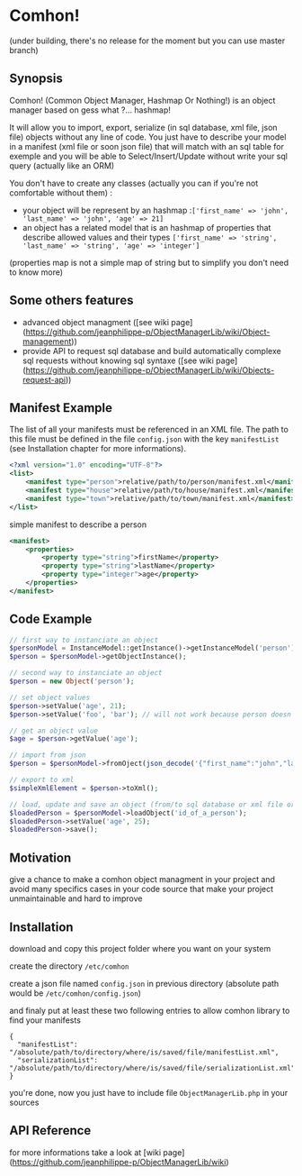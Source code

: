 # Comhon!
(under building, there's no release for the moment but you can use master branch)
## Synopsis

Comhon! (Common Object Manager, Hashmap Or Nothing!) is an object manager based on gess what ?... hashmap!

It will allow you to import, export, serialize (in sql database, xml file, json file) objects without any line of code.
You just have to describe your model in a manifest (xml file or soon json file) that will match with an sql table for exemple and you will be able to Select/Insert/Update without write your sql query (actually like an ORM)

You don't have to create any classes (actually you can if you're not comfortable without them) :
* your object will be represent by an hashmap :```['first_name' => 'john', 'last_name' => 'john', 'age' => 21]```
* an object has a related model that is an hashmap of properties that describe allowed values and their types `['first_name' => 'string', 'last_name' => 'string', 'age' => 'integer']`

(properties map is not a simple map of string but to simplify you don't need to know more)

## Some others features
* advanced object managment ([see wiki page] (https://github.com/jeanphilippe-p/ObjectManagerLib/wiki/Object-management))
* provide API to request sql database and build automatically complexe sql requests without knowing sql syntaxe ([see wiki page] (https://github.com/jeanphilippe-p/ObjectManagerLib/wiki/Objects-request-api))

## Manifest Example

The list of all your manifests must be referenced in an XML file. The path to this file must be defined in the file `config.json` with the key `manifestList` (see Installation chapter for more informations).
```XML
<?xml version="1.0" encoding="UTF-8"?>
<list>
	<manifest type="person">relative/path/to/person/manifest.xml</manifest>
	<manifest type="house">relative/path/to/house/manifest.xml</manifest>
	<manifest type="town">relative/path/to/town/manifest.xml</manifest>
</list>
```

simple manifest to describe a person
```XML
<manifest>
	<properties>
		<property type="string">firstName</property>
		<property type="string">lastName</property>
		<property type="integer">age</property>
	</properties>
</manifest>
```

## Code Example

```PHP
// first way to instanciate an object
$personModel = InstanceModel::getInstance()->getInstanceModel('person');
$person = $personModel->getObjectInstance();

// second way to instanciate an object
$person = new Object('person');

// set object values
$person->setValue('age', 21);
$person->setValue('foo', 'bar'); // will not work because person doesn't have property 'foo'

// get an object value
$age = $person->getValue('age');

// import from json
$person = $personModel->fromOject(json_decode('{"first_name":"john","last_name":"john","age":21}'));

// export to xml
$simpleXmlElement = $person->toXml();

// load, update and save an object (from/to sql database or xml file or json file)
$loadedPerson = $personModel->loadObject('id_of_a_person');
$loadedPerson->setValue('age', 25);
$loadedPerson->save();
```

## Motivation

give a chance to make a comhon object managment in your project and avoid many specifics cases in your code source that make your project unmaintainable and hard to improve

## Installation

download and copy this project folder where you want on your system

create the directory `/etc/comhon`

create a json file named `config.json` in previous directory (absolute path would be `/etc/comhon/config.json`)

and finaly put at least these two following entries to allow comhon library to find your manifests
```
{
  "manifestList": "/absolute/path/to/directory/where/is/saved/file/manifestList.xml",
  "serializationList": "/absolute/path/to/directory/where/is/saved/file/serializationList.xml"
}
```

you're done, now you just have to include file `ObjectManagerLib.php` in your sources

## API Reference

for more informations take a look at [wiki page] (https://github.com/jeanphilippe-p/ObjectManagerLib/wiki)
